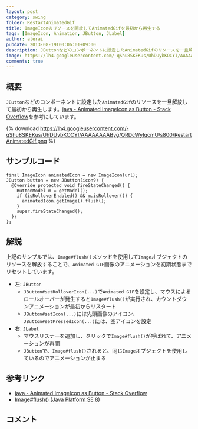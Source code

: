```yaml
---
layout: post
category: swing
folder: RestartAnimatedGif
title: ImageIconのリソースを開放してAnimatedGifを最初から再生する
tags: [ImageIcon, Animation, JButton, JLabel]
author: aterai
pubdate: 2013-08-19T00:06:01+09:00
description: JButtonなどのコンポーネントに設定したAnimatedGifのリソースを一旦解放して最初から再生します。
image: https://lh4.googleusercontent.com/-qShu8SKEKus/UhDUybKOCYI/AAAAAAAAByg/QRDcWyIqcmU/s800/RestartAnimatedGif.png
comments: true
---
```

## 概要
`JButton`などのコンポーネントに設定した`AnimatedGif`のリソースを一旦解放して最初から再生します。[java - Animated ImageIcon as Button - Stack Overflow](https://stackoverflow.com/questions/18270701/animated-imageicon-as-button)を参考にしています。

{% download https://lh4.googleusercontent.com/-qShu8SKEKus/UhDUybKOCYI/AAAAAAAAByg/QRDcWyIqcmU/s800/RestartAnimatedGif.png %}

## サンプルコード
<pre class="prettyprint"><code>final ImageIcon animatedIcon = new ImageIcon(url);
JButton button = new JButton(icon9) {
  @Override protected void fireStateChanged() {
    ButtonModel m = getModel();
    if (isRolloverEnabled() &amp;&amp; m.isRollover()) {
      animatedIcon.getImage().flush();
    }
    super.fireStateChanged();
  };
};
</code></pre>

## 解説
上記のサンプルでは、`Image#flush()`メソッドを使用して`Image`オブジェクトのリソースを解放することで、`Animated GIF`画像のアニメーションを初期状態までリセットしています。

- 左: `JButton`
    - `JButton#setRolloverIcon(...)`で`Animated GIF`を設定し、マウスによるロールオーバーが発生すると`Image#flush()`が実行され、カウントダウンアニメーションが最初からリスタート
    - `JButton#setIcon(...)`には先頭画像のアイコン、`JButton#setPressedIcon(...)`には、空アイコンを設定
- 右: `JLabel`
    - マウスリスナーを追加し、クリックで`Image#flush()`が呼ばれて、アニメーションが再開
    - `JButton`で、`Image#flush()`されると、同じ`Image`オブジェクトを使用しているのでアニメーションが止まる

<!-- dummy comment line for breaking list -->

## 参考リンク
- [java - Animated ImageIcon as Button - Stack Overflow](https://stackoverflow.com/questions/18270701/animated-imageicon-as-button)
- [Image#flush() (Java Platform SE 8)](https://docs.oracle.com/javase/jp/8/docs/api/java/awt/Image.html#flush--)

<!-- dummy comment line for breaking list -->

## コメント
